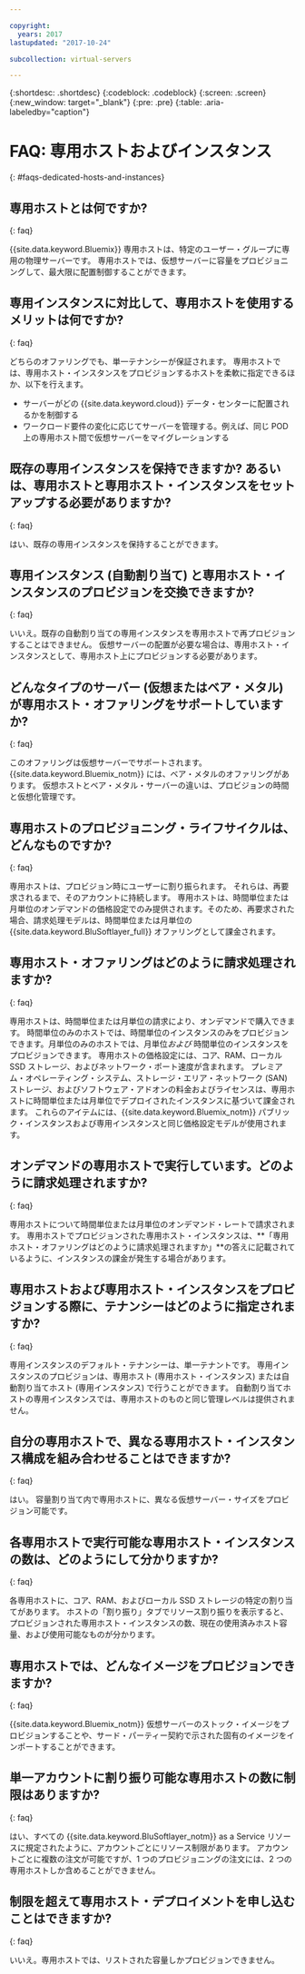 ```yaml
---

copyright:
  years: 2017
lastupdated: "2017-10-24"

subcollection: virtual-servers

---
```


{:shortdesc: .shortdesc}
{:codeblock: .codeblock}
{:screen: .screen}
{:new_window: target="_blank"}
{:pre: .pre}
{:table: .aria-labeledby="caption"}


# FAQ: 専用ホストおよびインスタンス
{: #faqs-dedicated-hosts-and-instances}

## 専用ホストとは何ですか?
{: faq}

{{site.data.keyword.Bluemix}} 専用ホストは、特定のユーザー・グループに専用の物理サーバーです。 専用ホストでは、仮想サーバーに容量をプロビジョニングして、最大限に配置制御することができます。

## 専用インスタンスに対比して、専用ホストを使用するメリットは何ですか?
{: faq}

どちらのオファリングでも、単一テナンシーが保証されます。 専用ホストでは、専用ホスト・インスタンスをプロビジョンするホストを柔軟に指定できるほか、以下を行えます。
   * サーバーがどの {{site.data.keyword.cloud}} データ・センターに配置されるかを制御する
   * ワークロード要件の変化に応じてサーバーを管理する。例えば、同じ POD 上の専用ホスト間で仮想サーバーをマイグレーションする

## 既存の専用インスタンスを保持できますか? あるいは、専用ホストと専用ホスト・インスタンスをセットアップする必要がありますか?
{: faq}

はい、既存の専用インスタンスを保持することができます。

## 専用インスタンス (自動割り当て) と専用ホスト・インスタンスのプロビジョンを交換できますか?
{: faq}

いいえ。既存の自動割り当ての専用インスタンスを専用ホストで再プロビジョンすることはできません。 仮想サーバーの配置が必要な場合は、専用ホスト・インスタンスとして、専用ホスト上にプロビジョンする必要があります。

## どんなタイプのサーバー (仮想またはベア・メタル) が専用ホスト・オファリングをサポートしていますか?
{: faq}

このオファリングは仮想サーバーでサポートされます。{{site.data.keyword.Bluemix_notm}} には、ベア・メタルのオファリングがあります。 仮想ホストとベア・メタル・サーバーの違いは、プロビジョンの時間と仮想化管理です。

## 専用ホストのプロビジョニング・ライフサイクルは、どんなものですか?
{: faq}

専用ホストは、プロビジョン時にユーザーに割り振られます。 それらは、再要求されるまで、そのアカウントに持続します。 専用ホストは、時間単位または月単位のオンデマンドの価格設定でのみ提供されます。そのため、再要求された場合、請求処理モデルは、時間単位または月単位の {{site.data.keyword.BluSoftlayer_full}} オファリングとして課金されます。

## 専用ホスト・オファリングはどのように請求処理されますか?
{: faq}

専用ホストは、時間単位または月単位の請求により、オンデマンドで購入できます。 時間単位のみのホストでは、時間単位のインスタンスのみをプロビジョンできます。月単位のみのホストでは、月単位*および* 時間単位のインスタンスをプロビジョンできます。 専用ホストの価格設定には、コア、RAM、ローカル SSD ストレージ、およびネットワーク・ポート速度が含まれます。 プレミアム・オペレーティング・システム、ストレージ・エリア・ネットワーク (SAN) ストレージ、およびソフトウェア・アドオンの料金およびライセンスは、専用ホストに時間単位または月単位でデプロイされたインスタンスに基づいて課金されます。 これらのアイテムには、{{site.data.keyword.Bluemix_notm}} パブリック・インスタンスおよび専用インスタンスと同じ価格設定モデルが使用されます。

## オンデマンドの専用ホストで実行しています。どのように請求処理されますか?
{: faq}

専用ホストについて時間単位または月単位のオンデマンド・レートで請求されます。 専用ホストでプロビジョンされた専用ホスト・インスタンスは、**「専用ホスト・オファリングはどのように請求処理されますか」**の答えに記載されているように、インスタンスの課金が発生する場合があります。

## 専用ホストおよび専用ホスト・インスタンスをプロビジョンする際に、テナンシーはどのように指定されますか?
{: faq}

専用インスタンスのデフォルト・テナンシーは、単一テナントです。 専用インスタンスのプロビジョンは、専用ホスト (専用ホスト・インスタンス) または自動割り当てホスト (専用インスタンス) で行うことができます。 自動割り当てホストの専用インスタンスでは、専用ホストのものと同じ管理レベルは提供されません。

## 自分の専用ホストで、異なる専用ホスト・インスタンス構成を組み合わせることはできますか?
{: faq}

はい。 容量割り当て内で専用ホストに、異なる仮想サーバー・サイズをプロビジョン可能です。

## 各専用ホストで実行可能な専用ホスト・インスタンスの数は、どのようにして分かりますか?
{: faq}

各専用ホストに、コア、RAM、およびローカル SSD ストレージの特定の割り当てがあります。 ホストの「割り振り」タブでリソース割り振りを表示すると、プロビジョンされた専用ホスト・インスタンスの数、現在の使用済みホスト容量、および使用可能なものが分かります。

## 専用ホストでは、どんなイメージをプロビジョンできますか?
{: faq}

{{site.data.keyword.Bluemix_notm}} 仮想サーバーのストック・イメージをプロビジョンすることや、サード・パーティー契約で示された固有のイメージをインポートすることができます。

## 単一アカウントに割り振り可能な専用ホストの数に制限はありますか?
{: faq}

はい、すべての {{site.data.keyword.BluSoftlayer_notm}} as a Service リソースに規定されたように、アカウントごとにリソース制限があります。 アカウントごとに複数の注文が可能ですが、1 つのプロビジョニングの注文には、2 つの専用ホストしか含めることができません。

## 制限を超えて専用ホスト・デプロイメントを申し込むことはできますか?
{: faq}

いいえ。専用ホストでは、リストされた容量しかプロビジョンできません。
